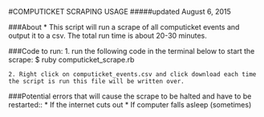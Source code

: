 #COMPUTICKET SCRAPING USAGE
#####updated August 6, 2015

###About
    * This script will run a scrape of all computicket events and output it to a csv. The total run time is about 20-30 minutes.

###Code to run:
    1. run the following code in the terminal below to start the scrape: 
        $ ruby computicket_scrape.rb
        
    2. Right click on computicket_events.csv and click download each time the script is run this file will be written over.
        
###Potential errors that will cause the scrape to be halted and have to be restarted::
    * If the internet cuts out
    * If computer falls asleep (sometimes)